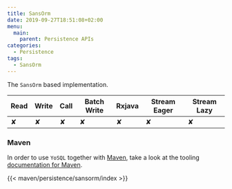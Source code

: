 ```yaml
---
title: SansOrm
date: 2019-09-27T18:51:08+02:00
menu:
  main:
    parent: Persistence APIs
categories:
  - Persistence
tags:
  - SansOrm
---
```


The `SansOrm` based implementation.

| Read | Write | Call | Batch Write | Rxjava | Stream Eager | Stream Lazy |
|------|-------|------|-------------|--------|--------------|-------------|
| ✘    | ✘     | ✘    | ✘           | ✘      | ✘            | ✘           |

### Maven

In order to use `YoSQL` together with [Maven](https://maven.apache.org/), take a look at the tooling [documentation
for Maven](/tooling/maven/).

{{< maven/persistence/sansorm/index >}}
